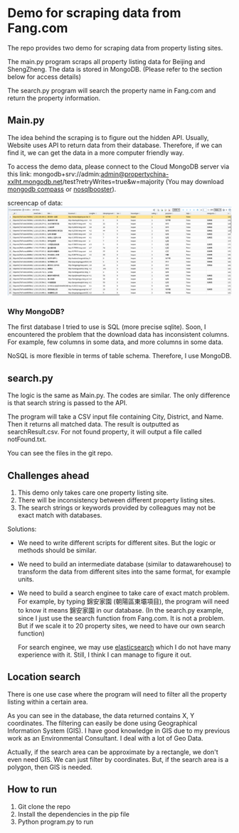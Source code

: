 # Demo for scraping data from Fang.com
The repo provides two demo for scraping data from property listing sites.

The main.py program scraps all property listing data for Beijing and ShengZheng. The data is stored in MongoDB. (Please refer to the section below for access details)

The search.py program will search the property name in Fang.com and return the property information.

## Main.py
The idea behind the scraping is to figure out the hidden API. Usually, Website uses API to return data from their database. Therefore, if we can find it, we can get the data in a more computer friendly way.

To access the demo data, please connect to the Cloud MongoDB server via this link: mongodb+srv://admin:admin@propertychina-xxlht.mongodb.net/test?retryWrites=true&w=majority (You may download [mongodb compass](https://www.mongodb.com/products/compass) or [nosqlbooster](https://nosqlbooster.com/downloads)).

screencap of data:
![](main_cap.png)

### Why MongoDB?
The first database I tried to use is SQL (more precise sqlite). Soon, I encountered the problem that the download data has inconsistent columns. For example, few columns in some data, and more columns in some data.

NoSQL is more flexible in terms of table schema. Therefore, I use MongoDB.

## search.py
The logic is the same as Main.py. The codes are similar. The only difference is that search string is passed to the API.

The program will take a CSV input file containing City, District, and Name. Then it returns all matched data. The result is outputted as searchResult.csv. For not found property, it will output a file called notFound.txt.

You can see the files in the git repo.

## Challenges ahead
1. This demo only takes care one property listing site.
2. There will be inconsistency between different property listing sites.
3. The search strings or keywords provided by colleagues may not be exact match with databases.

Solutions:
* We need to write different scripts for different sites. But the logic or methods should be similar.
* We need to build an intermediate database (similar to datawarehouse) to transform the data from different sites into the same format, for example units.
* We need to build a search enginee to take care of exact match problem. For example, by typing 錦安家園 (朝陽區東壩項目), the program will need to know it means 錦安家園 in our database. (In the search.py example, since I just use the search function from Fang.com. It is not a problem. But if we scale it to 20 property sites, we need to have our own search function)

    For search enginee, we may use [elasticsearch](https://www.elastic.co/) which I do not have many experience with it. Still, I think I can manage to figure it out.

## Location search
There is one use case where the program will need to filter all the property listing within a certain area.

As you can see in the database, the data returned contains X, Y coordinates. The filtering can easily be done using Geographical Information System (GIS). I have good knowledge in GIS due to my previous work as an Environmental Consultant. I deal with a lot of Geo Data.

Actually, if the search area can be approximate by a rectangle, we don't even need GIS. We can just filter by coordinates. But, if the search area is a polygon, then GIS is needed.

## How to run
1. Git clone the repo
2. Install the dependencies in the pip file
3. Python program.py to run
